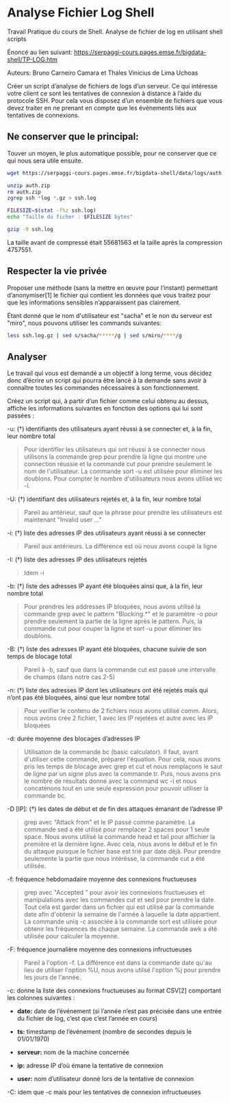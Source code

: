 # Analyse Fichier Log Shell
Travail Pratique du cours de Shell. Analyse de fichier de log en utilisant shell scripts

Énoncé au lien suivant: https://serpaggi-cours.pages.emse.fr/bigdata-shell/TP-LOG.htm

Auteurs: Bruno Carneiro Camara et Thales Vinicius de Lima Uchoas

Créer un script d’analyse de fichiers de logs d’un serveur. Ce qui intéresse votre client ce sont les tentatives de connexion à distance à l’aide du protocole SSH. Pour cela vous disposez d’un ensemble de fichiers que vous devez traiter en ne prenant en compte que les événements liés aux tentatives de connexions.

## Ne conserver que le principal:
Touver un moyen, le plus automatique possible, pour ne conserver que ce qui nous sera utile ensuite.

```bash
wget https://serpaggi-cours.pages.emse.fr/bigdata-shell/data/logs/auth.zip -d src/

unzip auth.zip
rm auth.zip
zgrep ssh *log *.gz > ssh.log

FILESIZE=$(stat -f%z ssh.log)
echo "Taille du ficher : $FILESIZE bytes"

gzip -9 ssh.log
```

La taille avant de compressé était 55681563 et la taille après la compression 4757551.

## Respecter la vie privée
Proposer une méthode (sans la mettre en œuvre pour l’instant) permettant d’anonymiser[1] le fichier qui contient les données que vous traitez pour que les informations sensibles n’apparaissent pas clairement.

Étant donné que le nom d'utilisateur est "sacha" et le non du serveur est "miro", nous pouvons utiliser les commands suivantes:

```bash
less ssh.log.gz | sed s/sacha/*****/g | sed s/miro/****/g
```

## Analyser
Le travail qui vous est demandé a un objectif à long terme, vous décidez donc d’écrire un script qui pourra être lancé à la demande sans avoir à connaître toutes les commandes nécessaires à son fonctionnement.

Créez un script qui, à partir d’un fichier comme celui obtenu au dessus, affiche les informations suivantes en fonction des options qui lui sont passées :


-u: (†) identifiants des utilisateurs ayant réussi à se connecter et, à la fin, leur nombre total
> Pour identifier les utilisateurs qui ont réussi à se connecter nous utilisons la commande grep pour prendre la ligne qui montre une connection réussie et la commande cut pour prendre seulement le nom de l'utilisateur. La commande sort -u est utilisée pour éliminer les doublons. Pour compter le nombre d'utilisateurs nous avons utilisé wc -l.

-U: (†) identifiant des utilisateurs rejetés et, à la fin, leur nombre total
> Pareil au antérieur, sauf que la phrase pour prendre les utilisateurs est maintenant "Invalid user ..."

-i: (†) liste des adresses IP des utilisateurs ayant réussi à se connecter
> Pareil aux antérieurs. La différence est où nous avons coupé la ligne

-I: (†) liste des adresses IP des utilisateurs rejetés
> Idem -i

-b: (†) liste des adresses IP ayant été bloquées ainsi que, à la fin, leur nombre total
> Pour prendres les addresses IP bloquées, nous avons utilisé la commande grep avec le pattern "Blocking.\*" et le paramètre -o pour prendre seulement la partie de la ligne après le pattern. Puis, la commande cut pour couper la ligne et sort -u pour éliminer les doublons.

-B: (†) liste des adresses IP ayant été bloquées, chacune suivie de son temps de blocage total
> Pareil à -b, sauf que dans la commande cut est passé une intervalle de champs (dans notre cas 2-5)

-n: (†) liste des adresses IP dont les utilisateurs ont été rejetés mais qui n’ont pas été bloquées, ainsi que leur nombre total
> Pour verifier le contenu de 2 fichiers nous avons utilisé comm. Alors, nous avons crée 2 fichier, 1 avec les IP rejetées et autre avec les IP bloquées

-d: durée moyenne des blocages d’adresses IP
> Utilisation de la commande bc (basic calculator). Il faut, avant d'utiliser cette commande, préparer l'équation. Pour cela, nous avons pris les temps de blocage avec grep et cut et nous remplaçons le saut de ligne par un signe plus avec la commande tr. Puis, nous avons pris le nombre de résultats donné avec la command wc -l et nous concaténons tout en une seule expression pour pouvoir utiliser la commande bc.

-D [IP]: (†) les dates de début et de fin des attaques émanant de l’adresse IP
> grep avec "Attack from" et le IP passé comme paramètre. La commande sed a été utilisé pour remplacer 2 spaces pour 1 seule space. Nous avons utilisé la commande head et tail pour affichier la première et la dernière ligne. Avec cela, nous avons le début et le fin du attaque puisque le fichier base est trié par date déjà. Pour prendre seulemente la partie que nous intérèsse, la commande cut a été utilisée.

-f: fréquence hebdomadaire moyenne des connexions fructueuses
> grep avec "Accepted " pour avoir les connexions fructueuses et manipulations avec les commandes cut et sed pour prendre la date. Tout cela est garder dans un fichier qui est utilisé par la commande date afin d'obtenir la semaine de l'année à laquelle la date appartient. La commande uniq -c associée à la commande sort est utilisée pour obtenir les fréquences de chaque semaine. La commande awk a été utilisée pour calculer la moyenne.

-F: fréquence journalière moyenne des connexions infructueuses
> Pareil à l'option -f. La différence est dans la commande date qu'au lieu de utiliser l'option %U, nous avons utilsé l'option %j pour prendre les jours de l'année.

-c: donne la liste des connexions fructueuses au format CSV[2] comportant les colonnes suivantes :

- **date:** date de l’événement (si l’année n’est pas précisée dans une entrée du fichier de log, c’est que c’est l’année en cours)

- **ts:** timestamp de l’événement (nombre de secondes depuis le 01/01/1970)

- **serveur:** nom de la machine concernée

- **ip:** adresse IP d’où émane la tentative de connexion

- **user:** nom d’utilisateur donné lors de la tentative de connexion

-C: idem que -c mais pour les tentatives de connexion infructueuses

